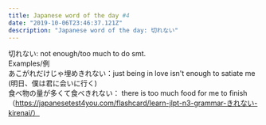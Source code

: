 ```yaml
---
title: Japanese word of the day #4
date: "2019-10-06T23:46:37.121Z"
description: "Japanese word of the day: 切れない"
---
```


切れない: not enough/too much to do smt.<br />
Examples/例<br />
あこがれだけじゃ埋めきれない：just being in love isn't enough to satiate me (明日、僕は君に会いに行く)<br />
食べ物の量が多くて食べきれない： there is too much food for me to finish　（https://japanesetest4you.com/flashcard/learn-jlpt-n3-grammar-きれない-kirenai/）
